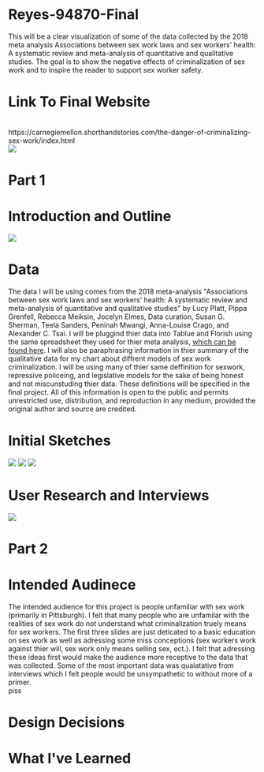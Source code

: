 # Reyes-94870-Final
This will be a clear visualization of some of the data collected by the 2018 meta analysis Associations between sex work laws and sex workers’ health: A systematic review and meta-analysis of quantitative and qualitative studies. The goal is to show the negative effects of criminalization of sex work and to inspire the reader to support sex worker safety.

# Link To Final Website
<br>
https://carnegiemellon.shorthandstories.com/the-danger-of-criminalizing-sex-work/index.html
<br>
<img src="https://user-images.githubusercontent.com/14946947/89600779-d2823580-d830-11ea-949f-f30b74e30eb0.png">

# Part 1

# Introduction and Outline
<img src="https://user-images.githubusercontent.com/14946947/88870137-9e7c9400-d1e2-11ea-8864-258a8f9c1cc2.png">

# Data 
The data I will be using comes from the 2018 meta-analysis "Associations between sex work laws and sex workers’ health: A systematic review and meta-analysis of quantitative and qualitative studies" by Lucy Platt, Pippa Grenfell, Rebecca Meiksin, Jocelyn Elmes, Data curation, Susan G. Sherman, Teela Sanders, Peninah Mwangi, Anna-Louise Crago, and Alexander C. Tsai. I will be pluggind thier data into Tablue and Florish using the same spreadsheet they used for thier meta analysis, <a href="https://www.ncbi.nlm.nih.gov/pmc/articles/PMC6289426/bin/pmed.1002680.s007.xlsx">which can be found here</a>. I will also be paraphrasing information in thier summary of the qualitative data for my chart about diffrent models of sex work criminalization. I will be using many of thier same deffinition for sexwork, repressive policeing, and legislative models for the sake of being honest and not miscunstuding thier data. These definitions will be specified in the final project. All of this information is open to the public and  permits unrestricted use, distribution, and reproduction in any medium, provided the original author and source are credited. 

# Initial Sketches 
<img src="https://user-images.githubusercontent.com/14946947/88877440-7184ad00-d1f3-11ea-8793-49534376d075.png">
<img src="https://user-images.githubusercontent.com/14946947/88877444-73e70700-d1f3-11ea-85bd-bdf30ff6f688.png">
<img src="https://user-images.githubusercontent.com/14946947/88877448-75b0ca80-d1f3-11ea-8673-2b34f430da6f.png">

# User Research and Interviews
<img src="https://user-images.githubusercontent.com/14946947/88877550-c0324700-d1f3-11ea-9f69-679f54ec1599.png">

# Part 2
# Intended Audinece 

The intended audience for this project is people unfamiliar with sex work (primarily in Pittsburgh). I felt that many people who are unfamilar with the realities of sex work do not understand what criminalization truely means for sex workers. The first three slides are just deticated to a basic education on sex work as well as adressing some miss conceptions (sex workers work against thier will, sex work only means selling sex, ect.). I felt that adressing these ideas first would make the audience more receptive to the data that was collected. Some of the most important data was qualatative from interviews which I felt people would be unsympathetic to without more of a primer. 
<br>
piss
# Design Decisions

# What I've Learned 
